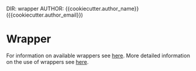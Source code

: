 DIR: wrapper
AUTHOR: {{cookiecutter.author_name}} ({{cookiecutter.author_email}})
# Wrapper

For information on available wrappers see [here](https://bitbucket.org/snakemake/snakemake-wrappers).
More detailed information on the use of wrappers see [here](https://snakemake-wrappers.readthedocs.io/en/stable/).
 
